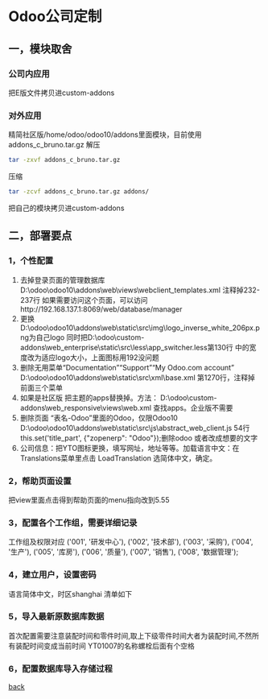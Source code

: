 # Odoo公司定制

## 一，模块取舍
### 公司内应用
把E版文件拷贝进custom-addons

### 对外应用 
精简社区版/home/odoo/odoo10/addons里面模块，目前使用addons_c_bruno.tar.gz
解压
```sh
tar -zxvf addons_c_bruno.tar.gz
```
压缩
```sh
tar -zcvf addons_c_bruno.tar.gz addons/
```
把自己的模块拷贝进custom-addons

## 二，部署要点
### 1，个性配置
1. 去掉登录页面的管理数据库D:\odoo\odoo10\addons\web\views\webclient_templates.xml 注释掉232-237行
   如果需要访问这个页面，可以访问http://192.168.137.1:8069/web/database/manager
2. 更换D:\odoo\odoo10\addons\web\static\src\img\logo_inverse_white_206px.png为自己logo
   同时把D:\odoo\custom-addons\web_enterprise\static\src\less\app_switcher.less第130行 中的宽度改为适应logo大小，上面图标用192没问题
3. 删除无用菜单“Documentation”“Support”“My Odoo.com account”
   D:\odoo\odoo10\addons\web\static\src\xml\base.xml  第1270行，注释掉前面三个菜单
4. 如果是社区版 把主题的apps替换掉。方法： D:\odoo\custom-addons\web_responsive\views\web.xml 查找apps。企业版不需要
5. 删除页面 “表名-Odoo”里面的Odoo，仅限Odoo10
   D:\odoo\odoo10\addons\web\static\src\js\abstract_web_client.js    54行
   this.set('title_part', {"zopenerp": "Odoo"});删除odoo 或者改成想要的文字
6. 公司信息：把YTO图标更换，填写网址，地址等等。加载语言中文：在Translations菜单里点击 LoadTranslation 选简体中文，确定。

### 2，帮助页面设置
   把view里面点击得到帮助页面的menu指向改到5.55
   
### 3，配置各个工作组，需要详细记录
   工作组及权限对应
   ('001', '研发中心'),
   ('002', '技术部'),
   ('003', '采购'),
   ('004', '生产'),
   ('005', '库房'),
   ('006', '质量'),
   ('007', '销售'),
   ('008', '数据管理');
   
   
### 4，建立用户，设置密码
   语言简体中文，时区shanghai
   清单如下

### 5，导入最新原数据库数据
首次配置需要注意装配时间和零件时间,取上下级零件时间大者为装配时间,不然所有装配时间变成当前时间
YT01007的名称螺栓后面有个空格


### 6，配置数据库导入存储过程




[back](../)